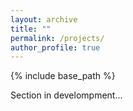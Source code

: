 ```yaml
---
layout: archive
title: ""
permalink: /projects/
author_profile: true
---
```

{% include base_path %}

Section in develompment...

